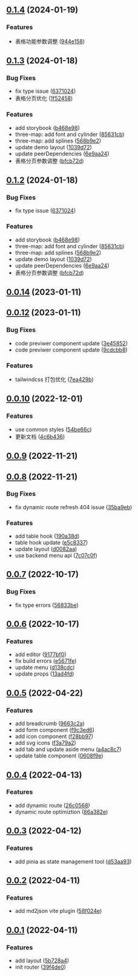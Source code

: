 ## [0.1.4](https://gitee.com/paul-xiao/dcv_next/compare/v0.0.14...v0.1.4) (2024-01-19)

### Features

- 表格功能参数调整 ([944e158](https://gitee.com/paul-xiao/dcv_next/commits/944e15858e0fe1f128a3d131d7cf661fb731e676))

## [0.1.3](https://gitee.com/paul-xiao/dcv_next/compare/v0.0.14...v0.1.3) (2024-01-18)

### Bug Fixes

- fix type issue ([6371024](https://gitee.com/paul-xiao/dcv_next/commits/6371024b0f04b0471d35219e75b96a81df483d39))
- 表格分页优化 ([1f52458](https://gitee.com/paul-xiao/dcv_next/commits/1f524587b8a91924042dac63b35fa1a60c78889e))

### Features

- add storybook ([b468e98](https://gitee.com/paul-xiao/dcv_next/commits/b468e98c8572b4a4f12eee95b13690151c318b0b))
- three-map: add font and cylinder ([85631cb](https://gitee.com/paul-xiao/dcv_next/commits/85631cbe242fd0ab142d3b19effe170d2a82f16b))
- three-map: add splines ([568b9e2](https://gitee.com/paul-xiao/dcv_next/commits/568b9e25ce1d9c8a72ff1c7fd9a9817e5e8e6b9b))
- update demo layout ([1039d72](https://gitee.com/paul-xiao/dcv_next/commits/1039d72de73074922904b68bbf2e20ea5ff92352))
- update peerDependencies ([6e9aa24](https://gitee.com/paul-xiao/dcv_next/commits/6e9aa2442988eac1c6ce7785c79f6bc41f7e4508))
- 表格分页参数调整 ([bfcb72d](https://gitee.com/paul-xiao/dcv_next/commits/bfcb72d0905488121d99a0f2a555df5ca088e258))

## [0.1.2](https://gitee.com/paul-xiao/dcv_next/compare/v0.0.14...v0.1.2) (2024-01-18)

### Bug Fixes

- fix type issue ([6371024](https://gitee.com/paul-xiao/dcv_next/commits/6371024b0f04b0471d35219e75b96a81df483d39))

### Features

- add storybook ([b468e98](https://gitee.com/paul-xiao/dcv_next/commits/b468e98c8572b4a4f12eee95b13690151c318b0b))
- three-map: add font and cylinder ([85631cb](https://gitee.com/paul-xiao/dcv_next/commits/85631cbe242fd0ab142d3b19effe170d2a82f16b))
- three-map: add splines ([568b9e2](https://gitee.com/paul-xiao/dcv_next/commits/568b9e25ce1d9c8a72ff1c7fd9a9817e5e8e6b9b))
- update demo layout ([1039d72](https://gitee.com/paul-xiao/dcv_next/commits/1039d72de73074922904b68bbf2e20ea5ff92352))
- update peerDependencies ([6e9aa24](https://gitee.com/paul-xiao/dcv_next/commits/6e9aa2442988eac1c6ce7785c79f6bc41f7e4508))
- 表格分页参数调整 ([bfcb72d](https://gitee.com/paul-xiao/dcv_next/commits/bfcb72d0905488121d99a0f2a555df5ca088e258))

## [0.0.14](https://gitee.com/paul-xiao/dcv_next/compare/v0.0.12...v0.0.14) (2023-01-11)

## [0.0.12](https://gitee.com/paul-xiao/dcv_next/compare/v0.0.10...v0.0.12) (2023-01-11)

### Bug Fixes

- code previwer component update ([3e45852](https://gitee.com/paul-xiao/dcv_next/commits/3e45852f8db391523ecebfbad9a44885d7f413e9))
- code previwer component update ([9cdcbb8](https://gitee.com/paul-xiao/dcv_next/commits/9cdcbb8a94762448f2d4f2ee1720877fa6bab9b1))

### Features

- tailwindcss 打包优化 ([7ea429b](https://gitee.com/paul-xiao/dcv_next/commits/7ea429b7d7dd07ade5b6efc7751ae386fafd872f))

## [0.0.10](https://gitee.com/paul-xiao/dcv_next/compare/v0.0.9...v0.0.10) (2022-12-01)

### Features

- use common styles ([54be66c](https://gitee.com/paul-xiao/dcv_next/commits/54be66ce89a2bf3ae33c973624c1497cf6871111))
- 更新文档 ([4c6b436](https://gitee.com/paul-xiao/dcv_next/commits/4c6b436bc34ddd750d99c3beb763f4b61f680b27))

## [0.0.9](https://gitee.com/paul-xiao/dcv_next/compare/v0.0.8...v0.0.9) (2022-11-21)

## [0.0.8](https://gitee.com/paul-xiao/dcv_next/compare/v0.0.7...v0.0.8) (2022-11-21)

### Bug Fixes

- fix dynamic route refresh 404 issue ([35ba9eb](https://gitee.com/paul-xiao/dcv_next/commits/35ba9eb1b5bf09583a44e0752414f631eacda1d8))

### Features

- add table hook ([190a38d](https://gitee.com/paul-xiao/dcv_next/commits/190a38d9065e79f8941070e325584d266dc20bda))
- table hook update ([e5c8337](https://gitee.com/paul-xiao/dcv_next/commits/e5c83376d77cbbb5d79a09e6da25e0c9ae6c84d1))
- update layout ([d0082aa](https://gitee.com/paul-xiao/dcv_next/commits/d0082aaf19f409ac6d85e31ae62828cad0570dea))
- use backend menu api ([7c07c0f](https://gitee.com/paul-xiao/dcv_next/commits/7c07c0f4b59ab17d6b4c316a4d077ce9a6f8d8bd))

## [0.0.7](https://gitee.com/paul-xiao/dcv_next/compare/v0.0.6...v0.0.7) (2022-10-17)

### Bug Fixes

- fix type errors ([56833be](https://gitee.com/paul-xiao/dcv_next/commits/56833becca1c8bb7a0aa4a5f4e5db3a82564a06f))

## [0.0.6](https://gitee.com/paul-xiao/dcv_next/compare/v0.0.5...v0.0.6) (2022-10-17)

### Features

- add editor ([9177bf0](https://gitee.com/paul-xiao/dcv_next/commits/9177bf06cf3a10122553989b0bf9084580392deb))
- fix build errors ([e5671fe](https://gitee.com/paul-xiao/dcv_next/commits/e5671feaef14e3df4e68937beb73cfad0919edcc))
- update menu ([d138cdc](https://gitee.com/paul-xiao/dcv_next/commits/d138cdca93a914fcfe4503d3e52da01db7290e23))
- update props ([13ad4fd](https://gitee.com/paul-xiao/dcv_next/commits/13ad4fd3ce75e5e4ff107fc3abf96de590503966))

## [0.0.5](https://gitee.com/paul-xiao/dcv_next/compare/v0.0.4...v0.0.5) (2022-04-22)

### Features

- add breadcrumb ([9663c2a](https://gitee.com/paul-xiao/dcv_next/commits/9663c2ae41ec24f707d20eae53ad40d9739f39a8))
- add form component ([f9c3ed6](https://gitee.com/paul-xiao/dcv_next/commits/f9c3ed6b8096779c1effa4ee76752a8b8eb1b721))
- add icon component ([f28bb97](https://gitee.com/paul-xiao/dcv_next/commits/f28bb97832da29591f939bc2d1951ad17366fe2e))
- add svg icons ([f3a79a2](https://gitee.com/paul-xiao/dcv_next/commits/f3a79a28be0ec1b812a30d698bbc164adb98f692))
- add tab and update aside menu ([a4ac8c7](https://gitee.com/paul-xiao/dcv_next/commits/a4ac8c73290173e489f95e44d481df77f6bfeeb1))
- update table component ([0608f9e](https://gitee.com/paul-xiao/dcv_next/commits/0608f9eb0ecbbdcdc81314612ecd518187160f6a))

## [0.0.4](https://gitee.com/paul-xiao/dcv_next/compare/v0.0.3...v0.0.4) (2022-04-13)

### Features

- add dynamic route ([26c0568](https://gitee.com/paul-xiao/dcv_next/commits/26c0568a5670d12853124032fc7e8aca09cd2f8e))
- dynamic route optimiztion ([86a382e](https://gitee.com/paul-xiao/dcv_next/commits/86a382ef52cd5e6aefa38884078c4d77b23720f3))

## [0.0.3](https://gitee.com/paul-xiao/dcv_next/compare/v0.0.2...v0.0.3) (2022-04-12)

### Features

- add pinia as state management tool ([d53aa93](https://gitee.com/paul-xiao/dcv_next/commits/d53aa933fb52eb13f9ef84b51ba0af0a06dc3bd0))

## [0.0.2](https://gitee.com/paul-xiao/dcv_next/compare/v0.0.1...v0.0.2) (2022-04-11)

### Features

- add md2json vite plugin ([58f024e](https://gitee.com/paul-xiao/dcv_next/commits/58f024e8f726272cde064e436caa870a659aa1ca))

## [0.0.1](https://gitee.com/paul-xiao/dcv_next/compare/5b728a49bc5d85098a6e651ca7a272ecf64d1f3b...v0.0.1) (2022-04-11)

### Features

- add layout ([5b728a4](https://gitee.com/paul-xiao/dcv_next/commits/5b728a49bc5d85098a6e651ca7a272ecf64d1f3b))
- init router ([39f4de0](https://gitee.com/paul-xiao/dcv_next/commits/39f4de06860323847e5b53d2027f666dacc5abff))
